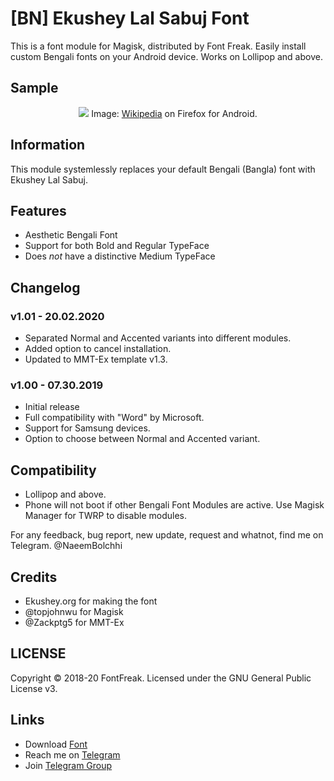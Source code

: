 # [BN] Ekushey Lal Sabuj Font
This is a font module for Magisk, distributed by Font Freak. Easily install custom Bengali fonts on your Android device. Works on Lollipop and above.

## Sample
<div style="text-align: center;">
<img src="https://font-freak.github.io/1/img/preview/bn_EkusheyLalSabuj.webp" />
Image: <a href="https://bn.wikipedia.org/wiki/বাংলা_ভাষা">Wikipedia</a> on Firefox for Android.</div>

## Information
This module systemlessly replaces your default Bengali (Bangla) font with Ekushey Lal Sabuj.

## Features
* Aesthetic Bengali Font
* Support for both Bold and Regular TypeFace
* Does *not* have a distinctive Medium TypeFace

## Changelog
### v1.01 - 20.02.2020
* Separated Normal and Accented variants into different modules.
* Added option to cancel installation.
* Updated to MMT-Ex template v1.3.
### v1.00 - 07.30.2019
* Initial release
* Full compatibility with "Word" by Microsoft.
* Support for Samsung devices.
* Option to choose between Normal and Accented variant.

## Compatibility
- Lollipop and above.
- Phone will not boot if other Bengali Font Modules are active. Use Magisk Manager for TWRP to disable modules.

For any feedback, bug report, new update, request and whatnot, find me on Telegram. @NaeemBolchhi

## Credits
- Ekushey.org for making the font
- @topjohnwu for Magisk
- @Zackptg5 for MMT-Ex

## LICENSE
Copyright © 2018-20 FontFreak. Licensed under the GNU General Public License v3.

## Links
- Download [Font](http://ekushey.org/?page/lal-sabuj)
- Reach me on [Telegram](https://telegram.im/@NaeemBolchhi)
- Join [Telegram Group](https://t.me/FontFreak)
